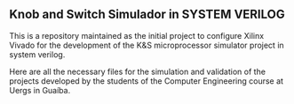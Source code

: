 ## Knob and Switch Simulador in SYSTEM VERILOG

This is a repository maintained as the initial project to configure Xilinx Vivado for the development of the K&S microprocessor simulator project in system verilog.

Here are all the necessary files for the simulation and validation of the projects developed by the students of the Computer Engineering course at Uergs in Guaíba.
